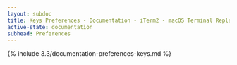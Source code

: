 ```yaml
---
layout: subdoc
title: Keys Preferences - Documentation - iTerm2 - macOS Terminal Replacement
active-state: documentation
subhead: Preferences
---
```

{% include 3.3/documentation-preferences-keys.md %}
